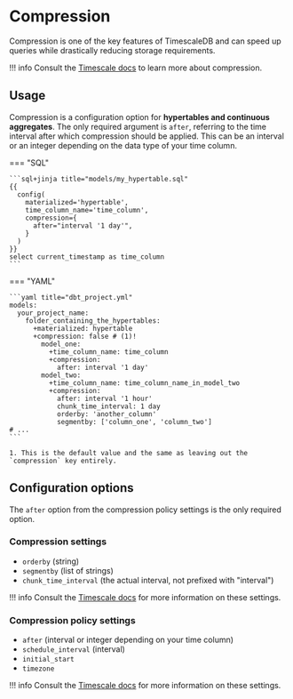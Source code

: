 # Compression

Compression is one of the key features of TimescaleDB and can speed up queries while drastically reducing storage requirements.

!!! info
    Consult the [Timescale docs](https://docs.timescale.com/use-timescale/latest/compression/about-compression/) to learn more about compression.

## Usage

Compression is a configuration option for **hypertables and continuous aggregates**. The only required argument is `after`, referring to the time interval after which compression should be applied. This can be an interval or an integer depending on the data type of your time column.

=== "SQL"

    ```sql+jinja title="models/my_hypertable.sql"
    {{
      config(
        materialized='hypertable',
        time_column_name='time_column',
        compression={
          after="interval '1 day'",
        }
      )
    }}
    select current_timestamp as time_column
    ```

=== "YAML"

    ```yaml title="dbt_project.yml"
    models:
      your_project_name:
        folder_containing_the_hypertables:
          +materialized: hypertable
          +compression: false # (1)!
            model_one:
              +time_column_name: time_column
              +compression:
                after: interval '1 day'
            model_two:
              +time_column_name: time_column_name_in_model_two
              +compression:
                after: interval '1 hour'
                chunk_time_interval: 1 day
                orderby: 'another_column'
                segmentby: ['column_one', 'column_two']
    # ...
    ```

    1. This is the default value and the same as leaving out the `compression` key entirely.

## Configuration options

The `after` option from the compression policy settings is the only required option.

### Compression settings

* `orderby` (string)
* `segmentby` (list of strings)
* `chunk_time_interval` (the actual interval, not prefixed with "interval")

!!! info
    Consult the [Timescale docs](https://docs.timescale.com/api/latest/compression/alter_table_compression/) for more information on these settings.

### Compression policy settings

* `after` (interval or integer depending on your time column)
* `schedule_interval` (interval)
* `initial_start`
* `timezone`

!!! info
    Consult the [Timescale docs](https://docs.timescale.com/api/latest/compression/add_compression_policy/#add_compression_policy) for more information on these settings.
